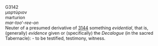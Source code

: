 <body>
  <p>G3142<br>  μαρτύριον  <br> marturion  <br><i>mar-too‘-ree-on </i><br>Neuter of a presumed derivative of <a href="g3144.htm">3144</a>  something <i>evidential</i>, that is, (generally) <i>evidence</i> given or (specifically) the <i>Decalogue</i> (in the sacred Tabernacle): - to be testified, testimony, witness.<br></p>
 </body>